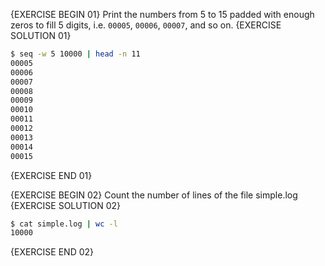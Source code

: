 {EXERCISE BEGIN 01}
Print the numbers from 5 to 15 padded with enough zeros to fill 5 digits, i.e. `00005`, `00006`, `00007`, and so on.
{EXERCISE SOLUTION 01}
``` sh
$ seq -w 5 10000 | head -n 11
00005
00006
00007
00008
00009
00010
00011
00012
00013
00014
00015
```
{EXERCISE END 01}

{EXERCISE BEGIN 02}
Count the number of lines of the file simple.log
{EXERCISE SOLUTION 02}
``` sh
$ cat simple.log | wc -l
10000
```
{EXERCISE END 02}

